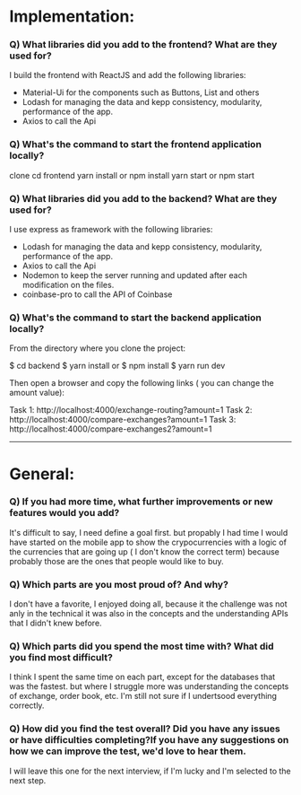 # Implementation:

### Q) What libraries did you add to the frontend? What are they used for?

I build the frontend with ReactJS and add the following libraries:
* Material-Ui for the components such as Buttons, List and others
* Lodash for managing the data and kepp consistency, modularity, performance of the app.
* Axios to call the Api

### Q) What's the command to start the frontend application locally?

clone
cd frontend
yarn install or npm install
yarn start or npm start

### Q) What libraries did you add to the backend? What are they used for?

I use express as framework with the following libraries:
* Lodash for managing the data and kepp consistency, modularity, performance of the app.
* Axios to call the Api
* Nodemon to keep the server running and updated after each modification on the files.
* coinbase-pro to call the API of Coinbase

### Q) What's the command to start the backend application locally?

From the directory where you clone the project:

$ cd backend
$ yarn install
or
$ npm install
$ yarn run dev

Then open a browser and copy the following links ( you can change the amount value):

Task 1: http://localhost:4000/exchange-routing?amount=1
Task 2: http://localhost:4000/compare-exchanges?amount=1
Task 3: http://localhost:4000/compare-exchanges2?amount=1


---

# General:

### Q) If you had more time, what further improvements or new features would you add?

It's difficult to say, I need define a goal first. but propably I had time I would have started on the mobile app to show the crypocurrencies with a logic of the currencies that are going up ( I don't know the correct term) because probably those are the ones that people would like to buy.

### Q) Which parts are you most proud of? And why?

I don't have a favorite, I enjoyed doing all, because it the challenge was not anly in the technical it was also in the concepts and the understanding APIs that I didn't knew before.

### Q) Which parts did you spend the most time with? What did you find most difficult?

I think I spent the same time on each part, except for the databases that was the fastest. but where I struggle more was understanding the concepts of exchange, order book, etc. I'm still not sure if I undertsood everything correctly.

### Q) How did you find the test overall? Did you have any issues or have difficulties completing?If you have any suggestions on how we can improve the test, we'd love to hear them.

I will leave this one for the next interview, if I'm lucky and I'm selected to the next step.
